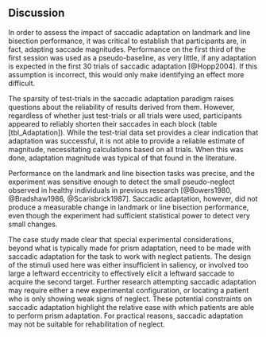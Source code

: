 Discussion 
----------


In order to assess the impact of saccadic adaptation on landmark
and line bisection performance, it was critical to establish that
participants are, in fact, adapting saccade magnitudes.
Performance on the first third of the first session was used as a
pseudo-baseline, as very little, if any adaptation is expected in
the first 30 trials of saccadic adaptation [@Hopp2004]. If this
assumption is incorrect, this would only make identifying an
effect more difficult.

The sparsity of test-trials in the saccadic adaptation paradigm
raises questions about the reliability of results derived from
them. However, regardless of whether just test-trials or all
trials were used, participants appeared to reliably shorten their
saccades in each block (table [tbl_Adaptation]). While the
test-trial data set provides a clear indication that adaptation
was successful, it is not able to provide a reliable estimate of
magnitude, necessitating calculations based on all trials. When
this was done, adaptation magnitude was typical of that found in
the literature.

Performance on the landmark and line bisection tasks was precise,
and the experiment was sensitive enough to detect the small
pseudo-neglect observed in healthy individuals in previous
research [@Bowers1980, @Bradshaw1986, @Scarisbrick1987].  Saccadic
adaptation, however, did not produce a measurable change in
landmark or line bisection performance, even though the experiment
had sufficient statistical power to detect very small changes. 

The case study made clear that special experimental
considerations, beyond what is typically made for prism
adaptation, need to be made with saccadic adaptation for the task
to work with neglect patients. The design of the stimuli used here
was either insufficient in saliency, or involved too large a
leftward eccentricity to effectively elicit a leftward saccade to
acquire the second target.  Further research attempting saccadic
adaptation may require either a new experimental configuration, or
locating a patient who is only showing weak signs of neglect.
These potential constraints on saccadic adaptation highlight the
relative ease with which patients are able to perform prism
adaptation. For practical reasons, saccadic adaptation may not be
suitable for rehabilitation of neglect.





